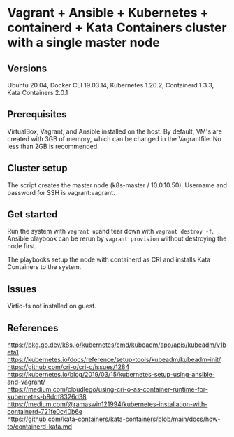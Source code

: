 # Vagrant + Ansible + Kubernetes + containerd + Kata Containers cluster with a single master node

## Versions
Ubuntu 20.04, Docker CLI 19.03.14, Kubernetes 1.20.2, Containerd 1.3.3, Kata Containers 2.0.1

## Prerequisites
VirtualBox, Vagrant, and Ansible installed on the host. By default, VM's are created with 3GB of memory, which can be changed in the Vagrantfile. No less than 2GB is recommended.

## Cluster setup
The script creates the master node (k8s-master / 10.0.10.50). Username and password for SSH is vagrant:vagrant.

## Get started
Run the system with `vagrant up`and tear down with `vagrant destroy -f`. Ansible playbook can be rerun by `vagrant provision` wiithout destroying the node first.

The playbooks setup the node with containerd as CRI and installs Kata Containers to the system.

## Issues
Virtio-fs not installed on guest.

## References
https://pkg.go.dev/k8s.io/kubernetes/cmd/kubeadm/app/apis/kubeadm/v1beta1  
https://kubernetes.io/docs/reference/setup-tools/kubeadm/kubeadm-init/  
https://github.com/cri-o/cri-o/issues/1284  
https://kubernetes.io/blog/2019/03/15/kubernetes-setup-using-ansible-and-vagrant/  
https://medium.com/cloudlego/using-cri-o-as-container-runtime-for-kubernetes-b8ddf8326d38  
https://medium.com/@ramaswin121994/kubernetes-installation-with-containerd-721fe0c40b6e  
https://github.com/kata-containers/kata-containers/blob/main/docs/how-to/containerd-kata.md  
